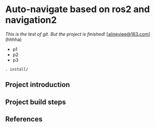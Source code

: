 # Auto-navigate based on ros2 and navigation2 
*This is the test of git.
But the project is finished!*
[alineyiee@163.com]
(hhhha)
- p1
- p2
- p3
```
. install/
```
## Project introduction

## Project build steps

## References






